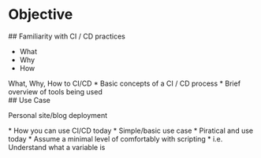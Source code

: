# Objective
<section>
## Familiarity with CI / CD practices

  * What
  * Why
  * How

<aside class="notes">
What, Why, How to CI/CD
* Basic concepts of a CI / CD process
* Brief overview of tools being used
</aside>
</section>
<!-- -->
<section>
## Use Case

Personal site/blog deployment

<aside class="notes">
* How you can use CI/CD today
* Simple/basic use case
* Piratical and use today
* Assume a minimal level of comfortably with scripting
  * i.e. Understand what a variable is
</aside>
</section>
<!-- -->

